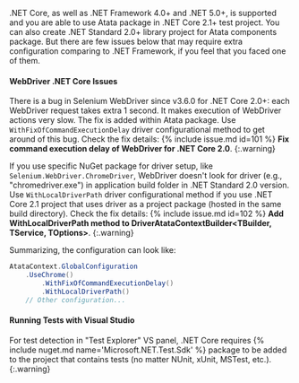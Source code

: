 .NET Core, as well as .NET Framework 4.0+ and .NET 5.0+, is supported and you are able to use Atata package in .NET Core 2.1+ test project.
You can also create .NET Standard 2.0+ library project for Atata components package.
But there are few issues below that may require extra configuration comparing to .NET Framework,
if you feel that you faced one of them.

#### WebDriver .NET Core Issues

There is a bug in Selenium WebDriver since v3.6.0 for .NET Core 2.0+:
each WebDriver request takes extra 1 second.
It makes execution of WebDriver actions very slow.
The fix is added within Atata package.
Use `WithFixOfCommandExecutionDelay` driver configurational method to get around of this bug.
Check the fix details: {% include issue.md id=101 %} **Fix command execution delay of WebDriver for .NET Core 2.0**.
{:.warning}

If you use specific NuGet package for driver setup, like `Selenium.WebDriver.ChromeDriver`,
WebDriver doesn't look for driver (e.g., "chromedriver.exe") in application build folder in .NET Standard 2.0 version.
Use `WithLocalDriverPath` driver configurational method if you use .NET Core 2.1 project that uses driver as a project package (hosted in the same build directory).
Check the fix details: {% include issue.md id=102 %} **Add WithLocalDriverPath method to DriverAtataContextBuilder<TBuilder, TService, TOptions>**.
{:.warning}

Summarizing, the configuration can look like:

```cs
AtataContext.GlobalConfiguration
    .UseChrome()
        .WithFixOfCommandExecutionDelay()
        .WithLocalDriverPath()
    // Other configuration...
```

#### Running Tests with Visual Studio

For test detection in "Test Explorer" VS panel, .NET Core requires {% include nuget.md name='Microsoft.NET.Test.Sdk' %}
package to be added to the project that contains tests (no matter NUnit, xUnit, MSTest, etc.).
{:.warning}